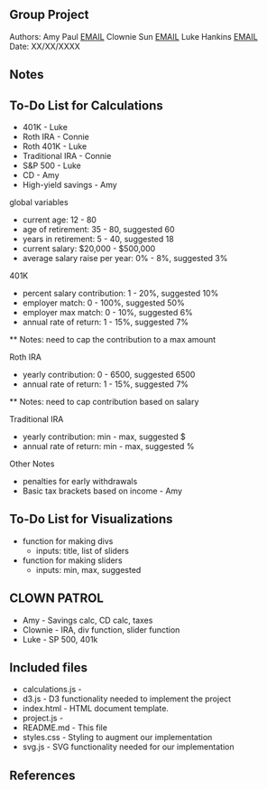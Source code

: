Group Project
------------

Authors: Amy Paul [EMAIL](mailto:amypaul@arizona.edu) Clownie Sun [EMAIL](mailto:conniesun@arizona.edu)     Luke Hankins [EMAIL](mailto:lwhankins@arizona.edu)  
Date: XX/XX/XXXX


## Notes

## To-Do List for Calculations
* 401K - Luke
* Roth IRA - Connie
* Roth 401K - Luke
* Traditional IRA - Connie
* S&P 500 - Luke
* CD - Amy
* High-yield savings - Amy

global variables
* current age: 12 - 80
* age of retirement: 35 - 80, suggested 60
* years in retirement: 5 - 40, suggested 18
* current salary: $20,000 - $500,000
* average salary raise per year: 0% - 8%, suggested 3%

401K
* percent salary contribution: 1 - 20%, suggested 10%
* employer match: 0 - 100%, suggested 50%
* employer max match: 0 - 10%, suggested 6%
* annual rate of return: 1 - 15%, suggested 7%

** Notes: need to cap the contribution to a max amount

Roth IRA
* yearly contribution: 0 - 6500, suggested 6500
* annual rate of return: 1 - 15%, suggested 7%

** Notes: need to cap contribution based on salary

Traditional IRA
* yearly contribution: min - max, suggested $
* annual rate of return: min - max, suggested %

Other Notes
* penalties for early withdrawals
* Basic tax brackets based on income - Amy


## To-Do List for Visualizations
* function for making divs
  * inputs: title, list of sliders
* function for making sliders
  * inputs: min, max, suggested


## CLOWN PATROL
* Amy - Savings calc, CD calc, taxes
* Clownie - IRA, div function, slider function
* Luke - SP 500, 401k


## Included files

* calculations.js   - 
* d3.js             - D3 functionality needed to implement the project
* index.html        - HTML document template. 
* project.js        - 
* README.md         - This file
* styles.css        - Styling to augment our implementation
* svg.js            - SVG functionality needed for our implementation


## References
